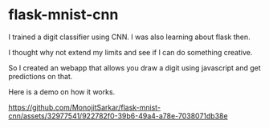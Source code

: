 # flask-mnist-cnn
I trained a digit classifier using CNN. I was also learning about flask then.

I thought why not extend my limits and see if I can do something creative.

So I created an webapp that allows you draw a digit using javascript and get predictions on that.

Here is a demo on how it works.

https://github.com/MonojitSarkar/flask-mnist-cnn/assets/32977541/922782f0-39b6-49a4-a78e-7038071db38e
